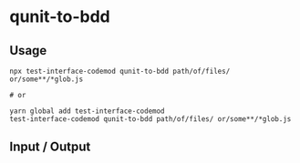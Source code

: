 # qunit-to-bdd


## Usage

```
npx test-interface-codemod qunit-to-bdd path/of/files/ or/some**/*glob.js

# or

yarn global add test-interface-codemod
test-interface-codemod qunit-to-bdd path/of/files/ or/some**/*glob.js
```

## Input / Output

<!--FIXTURES_TOC_START-->
<!--FIXTURES_TOC_END-->

<!--FIXTURES_CONTENT_START-->
<!--FIXTURES_CONTENT_END-->